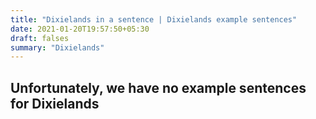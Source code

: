 ```yaml
---
title: "Dixielands in a sentence | Dixielands example sentences"
date: 2021-01-20T19:57:50+05:30
draft: falses
summary: "Dixielands"
---
```

## Unfortunately, we have no example sentences for Dixielands                 
